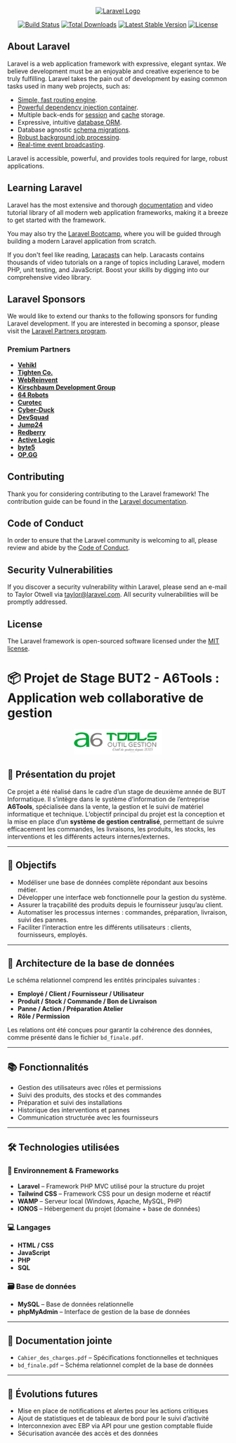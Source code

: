 <p align="center"><a href="https://laravel.com" target="_blank"><img src="https://raw.githubusercontent.com/laravel/art/master/logo-lockup/5%20SVG/2%20CMYK/1%20Full%20Color/laravel-logolockup-cmyk-red.svg" width="400" alt="Laravel Logo"></a></p>

<p align="center">
<a href="https://github.com/laravel/framework/actions"><img src="https://github.com/laravel/framework/workflows/tests/badge.svg" alt="Build Status"></a>
<a href="https://packagist.org/packages/laravel/framework"><img src="https://img.shields.io/packagist/dt/laravel/framework" alt="Total Downloads"></a>
<a href="https://packagist.org/packages/laravel/framework"><img src="https://img.shields.io/packagist/v/laravel/framework" alt="Latest Stable Version"></a>
<a href="https://packagist.org/packages/laravel/framework"><img src="https://img.shields.io/packagist/l/laravel/framework" alt="License"></a>
</p>

## About Laravel

Laravel is a web application framework with expressive, elegant syntax. We believe development must be an enjoyable and creative experience to be truly fulfilling. Laravel takes the pain out of development by easing common tasks used in many web projects, such as:

- [Simple, fast routing engine](https://laravel.com/docs/routing).
- [Powerful dependency injection container](https://laravel.com/docs/container).
- Multiple back-ends for [session](https://laravel.com/docs/session) and [cache](https://laravel.com/docs/cache) storage.
- Expressive, intuitive [database ORM](https://laravel.com/docs/eloquent).
- Database agnostic [schema migrations](https://laravel.com/docs/migrations).
- [Robust background job processing](https://laravel.com/docs/queues).
- [Real-time event broadcasting](https://laravel.com/docs/broadcasting).

Laravel is accessible, powerful, and provides tools required for large, robust applications.

## Learning Laravel

Laravel has the most extensive and thorough [documentation](https://laravel.com/docs) and video tutorial library of all modern web application frameworks, making it a breeze to get started with the framework.

You may also try the [Laravel Bootcamp](https://bootcamp.laravel.com), where you will be guided through building a modern Laravel application from scratch.

If you don't feel like reading, [Laracasts](https://laracasts.com) can help. Laracasts contains thousands of video tutorials on a range of topics including Laravel, modern PHP, unit testing, and JavaScript. Boost your skills by digging into our comprehensive video library.

## Laravel Sponsors

We would like to extend our thanks to the following sponsors for funding Laravel development. If you are interested in becoming a sponsor, please visit the [Laravel Partners program](https://partners.laravel.com).

### Premium Partners

- **[Vehikl](https://vehikl.com/)**
- **[Tighten Co.](https://tighten.co)**
- **[WebReinvent](https://webreinvent.com/)**
- **[Kirschbaum Development Group](https://kirschbaumdevelopment.com)**
- **[64 Robots](https://64robots.com)**
- **[Curotec](https://www.curotec.com/services/technologies/laravel/)**
- **[Cyber-Duck](https://cyber-duck.co.uk)**
- **[DevSquad](https://devsquad.com/hire-laravel-developers)**
- **[Jump24](https://jump24.co.uk)**
- **[Redberry](https://redberry.international/laravel/)**
- **[Active Logic](https://activelogic.com)**
- **[byte5](https://byte5.de)**
- **[OP.GG](https://op.gg)**

## Contributing

Thank you for considering contributing to the Laravel framework! The contribution guide can be found in the [Laravel documentation](https://laravel.com/docs/contributions).

## Code of Conduct

In order to ensure that the Laravel community is welcoming to all, please review and abide by the [Code of Conduct](https://laravel.com/docs/contributions#code-of-conduct).

## Security Vulnerabilities

If you discover a security vulnerability within Laravel, please send an e-mail to Taylor Otwell via [taylor@laravel.com](mailto:taylor@laravel.com). All security vulnerabilities will be promptly addressed.

## License

The Laravel framework is open-sourced software licensed under the [MIT license](https://opensource.org/licenses/MIT).

# 📦 Projet de Stage BUT2 - A6Tools : Application web collaborative de gestion
<p align="center">
  <img src="./public/images/logo_a6tools.png" alt="logo_a6Tools" width="200"/>
</p>

## 🧾 Présentation du projet

Ce projet a été réalisé dans le cadre d’un stage de deuxième année de BUT Informatique. Il s’intègre dans le système d’information de l’entreprise **A6Tools**, spécialisée dans la vente, la gestion et le suivi de matériel informatique et technique. L’objectif principal du projet est la conception et la mise en place d’un **système de gestion centralisé**, permettant de suivre efficacement les commandes, les livraisons, les produits, les stocks, les interventions et les différents acteurs internes/externes.

---

## 🎯 Objectifs

- Modéliser une base de données complète répondant aux besoins métier.
- Développer une interface web fonctionnelle pour la gestion du système.
- Assurer la traçabilité des produits depuis le fournisseur jusqu’au client.
- Automatiser les processus internes : commandes, préparation, livraison, suivi des pannes.
- Faciliter l’interaction entre les différents utilisateurs : clients, fournisseurs, employés.

---

## 🧱 Architecture de la base de données

Le schéma relationnel comprend les entités principales suivantes :

- **Employé / Client / Fournisseur / Utilisateur**
- **Produit / Stock / Commande / Bon de Livraison**
- **Panne / Action / Préparation Atelier**
- **Rôle / Permission**

Les relations ont été conçues pour garantir la cohérence des données, comme présenté dans le fichier `bd_finale.pdf`.

---

## 📚 Fonctionnalités

- Gestion des utilisateurs avec rôles et permissions
- Suivi des produits, des stocks et des commandes
- Préparation et suivi des installations
- Historique des interventions et pannes
- Communication structurée avec les fournisseurs

---

## 🛠️ Technologies utilisées

### 🔧 Environnement & Frameworks
- **Laravel** – Framework PHP MVC utilisé pour la structure du projet
- **Tailwind CSS** – Framework CSS pour un design moderne et réactif
- **WAMP** – Serveur local (Windows, Apache, MySQL, PHP)
- **IONOS** – Hébergement du projet (domaine + base de données)

### 💻 Langages
- **HTML / CSS**
- **JavaScript**
- **PHP**
- **SQL**

### 🗃️ Base de données
- **MySQL** – Base de données relationnelle
- **phpMyAdmin** – Interface de gestion de la base de données

---

## 📄 Documentation jointe

- `Cahier_des_charges.pdf` – Spécifications fonctionnelles et techniques
- `bd_finale.pdf` – Schéma relationnel complet de la base de données

---

## 🔄 Évolutions futures

- Mise en place de notifications et alertes pour les actions critiques
- Ajout de statistiques et de tableaux de bord pour le suivi d’activité
- Interconnexion avec EBP via API pour une gestion comptable fluide
- Sécurisation avancée des accès et des données

